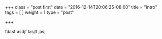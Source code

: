 +++
class = "post first"
date = "2016-12-14T20:06:25-08:00"
title = "intro"
tags = [
]
weight = 1
type = "post"


+++

fdasf asdjf lasjlf jas;